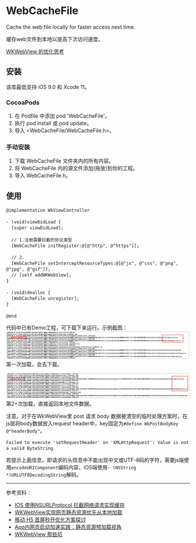 # WebCacheFile

Cache the web file locally for faster access next time. 

缓存web文件到本地以提高下次访问速度。

[WKWebView 的优化思考](https://github.com/stelalae/blog/blob/master/iOS/WKWebView.md)

## 安装

该库最低支持 iOS 9.0 和 Xcode 11。

### CocoaPods

1. 在 Podfile 中添加 pod 'WebCacheFile'。
2. 执行 pod install 或 pod update。
3. 导入 <WebCacheFile/WebCacheFile.h>。

### 手动安装

1. 下载 WebCacheFile 文件夹内的所有内容。
2. 将 WebCacheFile 内的源文件添加(拖放)到你的工程。
3. 导入 WebCacheFile.h。

## 使用

```
@implementation WkViewController

- (void)viewDidLoad {
  [super viewDidLoad];
  
  // 1.注册需要拦截的协议类型
  [WebCacheFile initRegister:@[@"http", @"https"]];
  
  // 2.
  [WebCacheFile setInterceptResourceTypes:@[@"js", @"css", @"png", @"jpg", @"gif"]];
  // [self addWKWebView];
}

- (void)dealloc {
  [WebCacheFile unregister];
}

@end
```

代码中已有Demo工程，可下载下来运行。示例截图：
![](assets/urldownload.png)
第一次加载，会去下载。

![](assets/urllocal.png)
第2+次加载，直接返回本地文件数据。


注意，对于在WkWebView里 post 请求 body 数据被清空的临时处理方案时，在js层将body数据放入request header中，key固定为`#define WkPostBodyKey @"headerBody"`。

```
Failed to execute 'setRequestHeader' on 'XMLHttpRequest': Value is not a valid ByteString
```
若提示上面信息，即请求的头信息中不能出现中文或UTF-8码的字符，需要js端使用`encodeURIComponent`编码内容，iOS端使用`- (NSString *)URLUTF8DecodingString`解码。

-------

参考资料：
* [IOS 使用NSURLProtocol 拦截网络请求实现缓存](https://blog.csdn.net/bobbob32/article/details/83512069)
* [WKWebView实现网页静态资源优先从本地加载](https://blog.csdn.net/hanhailong18/article/details/79394856)
* [移动 H5 首屏秒开优化方案探讨](http://blog.cnbang.net/tech/3477/)
* [App内网页启动加速实践：静态资源预加载视角](https://zhuanlan.zhihu.com/p/77144845)
* [WKWebView 那些坑](https://mp.weixin.qq.com/s/rhYKLIbXOsUJC_n6dt9UfA?)